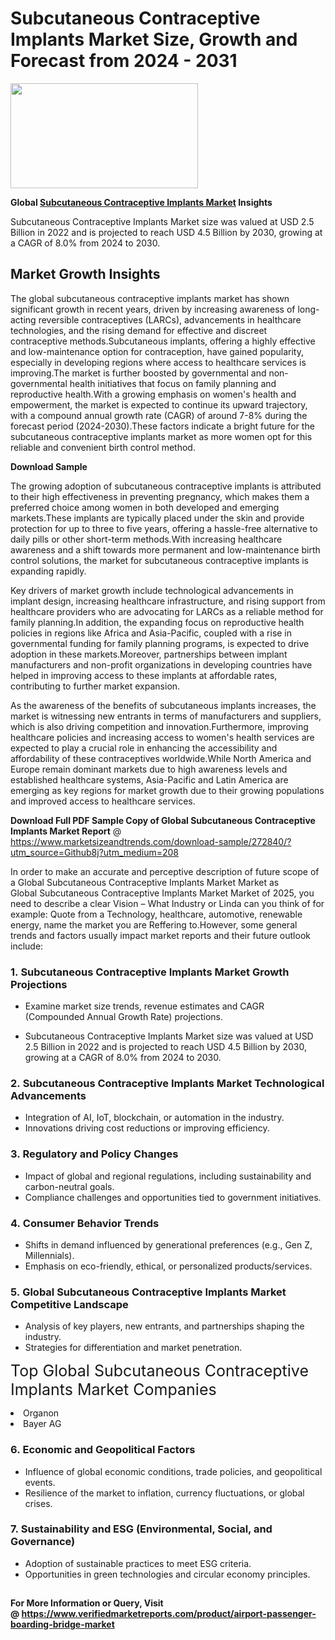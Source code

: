 <H1>Subcutaneous Contraceptive Implants Market Size, Growth and Forecast from 2024 - 2031</H1><img class="aligncenter size-medium wp-image-584254" src="https://thirdeyenews.in/wp-content/uploads/2024/09/Global-Market-Research-300x168.jpeg" alt="" width="300" height="168" /><p><strong>Global&nbsp;<a href="https://www.marketsizeandtrends.com/download-sample/272840/?utm_source=Github8j?utm_medium=208">Subcutaneous Contraceptive Implants Market</a> Insights</strong></p><p>Subcutaneous Contraceptive Implants Market size was valued at USD 2.5 Billion in 2022 and is projected to reach USD 4.5 Billion by 2030, growing at a CAGR of 8.0% from 2024 to 2030.</p><p><h2>Market Growth Insights</h2> <p>The global subcutaneous contraceptive implants market has shown significant growth in recent years, driven by increasing awareness of long-acting reversible contraceptives (LARCs), advancements in healthcare technologies, and the rising demand for effective and discreet contraceptive methods.Subcutaneous implants, offering a highly effective and low-maintenance option for contraception, have gained popularity, especially in developing regions where access to healthcare services is improving.The market is further boosted by governmental and non-governmental health initiatives that focus on family planning and reproductive health.With a growing emphasis on women's health and empowerment, the market is expected to continue its upward trajectory, with a compound annual growth rate (CAGR) of around 7-8% during the forecast period (2024-2030).These factors indicate a bright future for the subcutaneous contraceptive implants market as more women opt for this reliable and convenient birth control method.</p> <p><strong>Download Sample</strong></p> <p>The growing adoption of subcutaneous contraceptive implants is attributed to their high effectiveness in preventing pregnancy, which makes them a preferred choice among women in both developed and emerging markets.These implants are typically placed under the skin and provide protection for up to three to five years, offering a hassle-free alternative to daily pills or other short-term methods.With increasing healthcare awareness and a shift towards more permanent and low-maintenance birth control solutions, the market for subcutaneous contraceptive implants is expanding rapidly.</p> <p>Key drivers of market growth include technological advancements in implant design, increasing healthcare infrastructure, and rising support from healthcare providers who are advocating for LARCs as a reliable method for family planning.In addition, the expanding focus on reproductive health policies in regions like Africa and Asia-Pacific, coupled with a rise in governmental funding for family planning programs, is expected to drive adoption in these markets.Moreover, partnerships between implant manufacturers and non-profit organizations in developing countries have helped in improving access to these implants at affordable rates, contributing to further market expansion.</p> <p>As the awareness of the benefits of subcutaneous implants increases, the market is witnessing new entrants in terms of manufacturers and suppliers, which is also driving competition and innovation.Furthermore, improving healthcare policies and increasing access to women's health services are expected to play a crucial role in enhancing the accessibility and affordability of these contraceptives worldwide.While North America and Europe remain dominant markets due to high awareness levels and established healthcare systems, Asia-Pacific and Latin America are emerging as key regions for market growth due to their growing populations and improved access to healthcare services.</p> <p><span class=""><strong>Download Full PDF Sample Copy of Global Subcutaneous Contraceptive Implants Market Report</strong> @ <a href="https://www.marketsizeandtrends.com/download-sample/272840/?utm_source=Github8j?utm_medium=208" target="_blank">https://www.marketsizeandtrends.com/download-sample/272840/?utm_source=Github8j?utm_medium=208</a></span></p><p>In order to make an accurate and perceptive description of future scope of a Global&nbsp;Subcutaneous Contraceptive Implants Market Market as Global&nbsp;Subcutaneous Contraceptive Implants Market Market of 2025, you need to describe a clear Vision &ndash; What Industry or Linda can you think of for example: Quote from a Technology, healthcare, automotive, renewable energy, name the market you are Reffering to.However, some general trends and factors usually impact market reports and their future outlook include:</p><h3>1.&nbsp;<strong>Subcutaneous Contraceptive Implants Market Growth Projections</strong></h3><ul><li>Examine market size trends, revenue estimates and CAGR (Compounded Annual Growth Rate) projections.</li><li><p>Subcutaneous Contraceptive Implants Market size was valued at USD 2.5 Billion in 2022 and is projected to reach USD 4.5 Billion by 2030, growing at a CAGR of 8.0% from 2024 to 2030.</p></li></ul><h3>2.&nbsp;<strong>Subcutaneous Contraceptive Implants Market Technological Advancements</strong></h3><ul><li>Integration of AI, IoT, blockchain, or automation in the industry.</li><li>Innovations driving cost reductions or improving efficiency.</li></ul><h3>3.&nbsp;<strong>Regulatory and Policy Changes</strong></h3><ul><li>Impact of global and regional regulations, including sustainability and carbon-neutral goals.</li><li>Compliance challenges and opportunities tied to government initiatives.</li></ul><h3>4.&nbsp;<strong>Consumer Behavior Trends</strong></h3><ul><li>Shifts in demand influenced by generational preferences (e.g., Gen Z, Millennials).</li><li>Emphasis on eco-friendly, ethical, or personalized products/services.</li></ul><h3>5.&nbsp;<strong>Global Subcutaneous Contraceptive Implants Market Competitive Landscape</strong></h3><ul><li>Analysis of key players, new entrants, and partnerships shaping the industry.</li><li>Strategies for differentiation and market penetration.</li></ul><p data-pm-slice="1 1 []"><span style="color: inherit; font-family: inherit; font-size: 25px;">Top Global Subcutaneous Contraceptive Implants Market Companies</span></p><div class="" data-test-id=""><p><li>Organon</li><li> Bayer AG</li></p></div><h3>6.&nbsp;<strong>Economic and Geopolitical Factors</strong></h3><ul><li>Influence of global economic conditions, trade policies, and geopolitical events.</li><li>Resilience of the market to inflation, currency fluctuations, or global crises.</li></ul><h3>7.&nbsp;<strong>Sustainability and ESG (Environmental, Social, and Governance)</strong></h3><ul><li>Adoption of sustainable practices to meet ESG criteria.</li><li>Opportunities in green technologies and circular economy principles.</li></ul><h2><strong style="font-size: 14px;">For More Information or Query, Visit @&nbsp;</strong><a style="background-color: #ffffff; font-size: 14px;" href="https://www.marketsizeandtrends.com/report/subcutaneous-contraceptive-implants-market/" target="_blank">https://www.verifiedmarketreports.com/product/airport-passenger-boarding-bridge-market</a></h2>